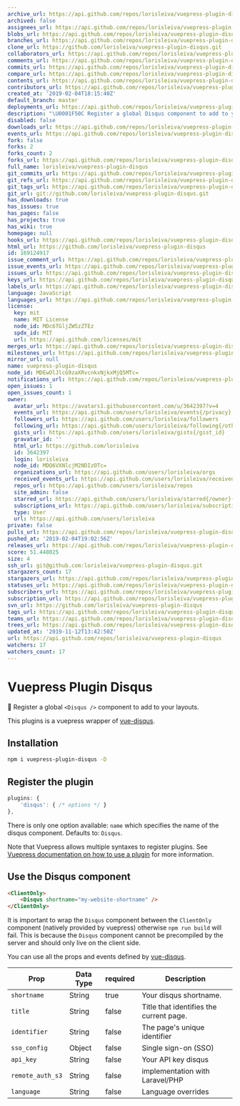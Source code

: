 ```yaml
---
archive_url: https://api.github.com/repos/lorisleiva/vuepress-plugin-disqus/{archive_format}{/ref}
archived: false
assignees_url: https://api.github.com/repos/lorisleiva/vuepress-plugin-disqus/assignees{/user}
blobs_url: https://api.github.com/repos/lorisleiva/vuepress-plugin-disqus/git/blobs{/sha}
branches_url: https://api.github.com/repos/lorisleiva/vuepress-plugin-disqus/branches{/branch}
clone_url: https://github.com/lorisleiva/vuepress-plugin-disqus.git
collaborators_url: https://api.github.com/repos/lorisleiva/vuepress-plugin-disqus/collaborators{/collaborator}
comments_url: https://api.github.com/repos/lorisleiva/vuepress-plugin-disqus/comments{/number}
commits_url: https://api.github.com/repos/lorisleiva/vuepress-plugin-disqus/commits{/sha}
compare_url: https://api.github.com/repos/lorisleiva/vuepress-plugin-disqus/compare/{base}...{head}
contents_url: https://api.github.com/repos/lorisleiva/vuepress-plugin-disqus/contents/{+path}
contributors_url: https://api.github.com/repos/lorisleiva/vuepress-plugin-disqus/contributors
created_at: '2019-02-04T18:15:40Z'
default_branch: master
deployments_url: https://api.github.com/repos/lorisleiva/vuepress-plugin-disqus/deployments
description: "\U0001F50C Register a global Disqus component to add to your layouts"
disabled: false
downloads_url: https://api.github.com/repos/lorisleiva/vuepress-plugin-disqus/downloads
events_url: https://api.github.com/repos/lorisleiva/vuepress-plugin-disqus/events
fork: false
forks: 2
forks_count: 2
forks_url: https://api.github.com/repos/lorisleiva/vuepress-plugin-disqus/forks
full_name: lorisleiva/vuepress-plugin-disqus
git_commits_url: https://api.github.com/repos/lorisleiva/vuepress-plugin-disqus/git/commits{/sha}
git_refs_url: https://api.github.com/repos/lorisleiva/vuepress-plugin-disqus/git/refs{/sha}
git_tags_url: https://api.github.com/repos/lorisleiva/vuepress-plugin-disqus/git/tags{/sha}
git_url: git://github.com/lorisleiva/vuepress-plugin-disqus.git
has_downloads: true
has_issues: true
has_pages: false
has_projects: true
has_wiki: true
homepage: null
hooks_url: https://api.github.com/repos/lorisleiva/vuepress-plugin-disqus/hooks
html_url: https://github.com/lorisleiva/vuepress-plugin-disqus
id: 169124917
issue_comment_url: https://api.github.com/repos/lorisleiva/vuepress-plugin-disqus/issues/comments{/number}
issue_events_url: https://api.github.com/repos/lorisleiva/vuepress-plugin-disqus/issues/events{/number}
issues_url: https://api.github.com/repos/lorisleiva/vuepress-plugin-disqus/issues{/number}
keys_url: https://api.github.com/repos/lorisleiva/vuepress-plugin-disqus/keys{/key_id}
labels_url: https://api.github.com/repos/lorisleiva/vuepress-plugin-disqus/labels{/name}
language: JavaScript
languages_url: https://api.github.com/repos/lorisleiva/vuepress-plugin-disqus/languages
license:
  key: mit
  name: MIT License
  node_id: MDc6TGljZW5zZTEz
  spdx_id: MIT
  url: https://api.github.com/licenses/mit
merges_url: https://api.github.com/repos/lorisleiva/vuepress-plugin-disqus/merges
milestones_url: https://api.github.com/repos/lorisleiva/vuepress-plugin-disqus/milestones{/number}
mirror_url: null
name: vuepress-plugin-disqus
node_id: MDEwOlJlcG9zaXRvcnkxNjkxMjQ5MTc=
notifications_url: https://api.github.com/repos/lorisleiva/vuepress-plugin-disqus/notifications{?since,all,participating}
open_issues: 1
open_issues_count: 1
owner:
  avatar_url: https://avatars1.githubusercontent.com/u/3642397?v=4
  events_url: https://api.github.com/users/lorisleiva/events{/privacy}
  followers_url: https://api.github.com/users/lorisleiva/followers
  following_url: https://api.github.com/users/lorisleiva/following{/other_user}
  gists_url: https://api.github.com/users/lorisleiva/gists{/gist_id}
  gravatar_id: ''
  html_url: https://github.com/lorisleiva
  id: 3642397
  login: lorisleiva
  node_id: MDQ6VXNlcjM2NDIzOTc=
  organizations_url: https://api.github.com/users/lorisleiva/orgs
  received_events_url: https://api.github.com/users/lorisleiva/received_events
  repos_url: https://api.github.com/users/lorisleiva/repos
  site_admin: false
  starred_url: https://api.github.com/users/lorisleiva/starred{/owner}{/repo}
  subscriptions_url: https://api.github.com/users/lorisleiva/subscriptions
  type: User
  url: https://api.github.com/users/lorisleiva
private: false
pulls_url: https://api.github.com/repos/lorisleiva/vuepress-plugin-disqus/pulls{/number}
pushed_at: '2019-02-04T19:02:56Z'
releases_url: https://api.github.com/repos/lorisleiva/vuepress-plugin-disqus/releases{/id}
score: 51.448025
size: 4
ssh_url: git@github.com:lorisleiva/vuepress-plugin-disqus.git
stargazers_count: 17
stargazers_url: https://api.github.com/repos/lorisleiva/vuepress-plugin-disqus/stargazers
statuses_url: https://api.github.com/repos/lorisleiva/vuepress-plugin-disqus/statuses/{sha}
subscribers_url: https://api.github.com/repos/lorisleiva/vuepress-plugin-disqus/subscribers
subscription_url: https://api.github.com/repos/lorisleiva/vuepress-plugin-disqus/subscription
svn_url: https://github.com/lorisleiva/vuepress-plugin-disqus
tags_url: https://api.github.com/repos/lorisleiva/vuepress-plugin-disqus/tags
teams_url: https://api.github.com/repos/lorisleiva/vuepress-plugin-disqus/teams
trees_url: https://api.github.com/repos/lorisleiva/vuepress-plugin-disqus/git/trees{/sha}
updated_at: '2019-11-12T13:42:50Z'
url: https://api.github.com/repos/lorisleiva/vuepress-plugin-disqus
watchers: 17
watchers_count: 17
---
```


# Vuepress Plugin Disqus
🔌 Register a global `<Disqus />` component to add to your layouts.

This plugins is a vuepress wrapper of [vue-disqus](https://github.com/ktquez/vue-disqus).

## Installation

```bash
npm i vuepress-plugin-disqus -D
```

## Register the plugin

```js
plugins: {
    'disqus': { /* options */ }
},
```

There is only one option available: `name` which specifies the name of the disqus component. Defaults to: `Disqus`.

Note that Vuepress allows multiple syntaxes to register plugins. See [Vuepress documentation on how to use a plugin](https://vuepress.vuejs.org/plugin/using-a-plugin.html) for more information.

## Use the Disqus component

```html
<ClientOnly>
    <Disqus shortname="my-website-shortname" />
</ClientOnly>
```

It is important to wrap the `Disqus` component between the `ClientOnly` component (natively provided by vuepress) otherwise `npm run build` will fail. This is because the `Disqus` component cannot be precompiled by the server and should only live on the client side.

You can use all the props and events defined by [vue-disqus](https://github.com/ktquez/vue-disqus).

Prop            | Data Type  | required  | Description
--------------- | ---------- | --------- | -----------
`shortname`     | String     | true      | Your disqus shortname.
`title`         | String     | false     | Title that identifies the current page.
`identifier`    | String     | false     | The page's unique identifier
`sso_config`    | Object     | false     | Single sign-on (SSO)
`api_key`       | String     | false     | Your API key disqus
`remote_auth_s3`| String     | false     | implementation with Laravel/PHP
`language`      | String     | false     | Language overrides
